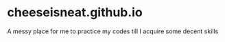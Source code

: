 # cheeseisneat.github.io
A messy place for me to practice my codes till I acquire some decent skills

